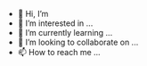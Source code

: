 - 👋 Hi, I’m 
- 👀 I’m interested in ...
- 🌱 I’m currently learning ...
- 💞️ I’m looking to collaborate on ...
- 📫 How to reach me ...

<!---
nikhil24i/nikhil24i is a ✨ special ✨ repository because its `README.md` (this file) appears on your GitHub profile.
You can click the Preview link to take a look at your changes.
--->
